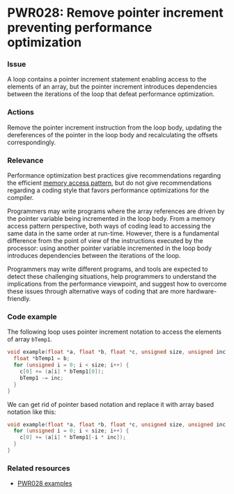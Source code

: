 # PWR028: Remove pointer increment preventing performance optimization

### Issue

A loop contains a pointer increment statement enabling access to the elements of
an array, but the pointer increment introduces dependencies between the
iterations of the loop that defeat performance optimization.

### Actions

Remove the pointer increment instruction from the loop body, updating the
dereferences of the pointer in the loop body and recalculating the offsets
correspondingly.

### Relevance

Performance optimization best practices give recommendations regarding the
efficient [memory access pattern](../../Glossary/Memory-access-pattern.md), but do
not give recommendations regarding a coding style that favors performance
optimizations for the compiler.

Programmers may write programs where the array references are driven by the
pointer variable being incremented in the loop body. From a memory access
pattern perspective, both ways of coding lead to accessing the same data in the
same order at run-time. However, there is a fundamental difference from the
point of view of the instructions executed by the processor: using another
pointer variable incremented in the loop body introduces dependencies between
the iterations of the loop.

Programmers may write different programs, and tools are expected to detect these
challenging situations, help programmers to understand the implications from the
performance viewpoint, and suggest how to overcome these issues through
alternative ways of coding that are more hardware-friendly.

### Code example

The following loop uses pointer increment notation to access the elements of
array `bTemp1`.

```c
void example(float *a, float *b, float *c, unsigned size, unsigned inc) {
  float *bTemp1 = b;
  for (unsigned i = 0; i < size; i++) {
    c[0] += (a[i] * bTemp1[0]);
    bTemp1 -= inc;
  }
}
```

We can get rid of pointer based notation and replace it with array based
notation like this:

```c
void example(float *a, float *b, float *c, unsigned size, unsigned inc) {
  for (unsigned i = 0; i < size; i++) {
    c[0] += (a[i] * bTemp1[-i * inc]);
  }
}
```

### Related resources

* [PWR028 examples](../PWR028/)
